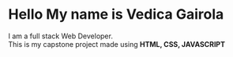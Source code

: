 # Hello My name is Vedica Gairola  
I am a full stack Web Developer.  
This is my capstone project made using **HTML, CSS, JAVASCRIPT**
